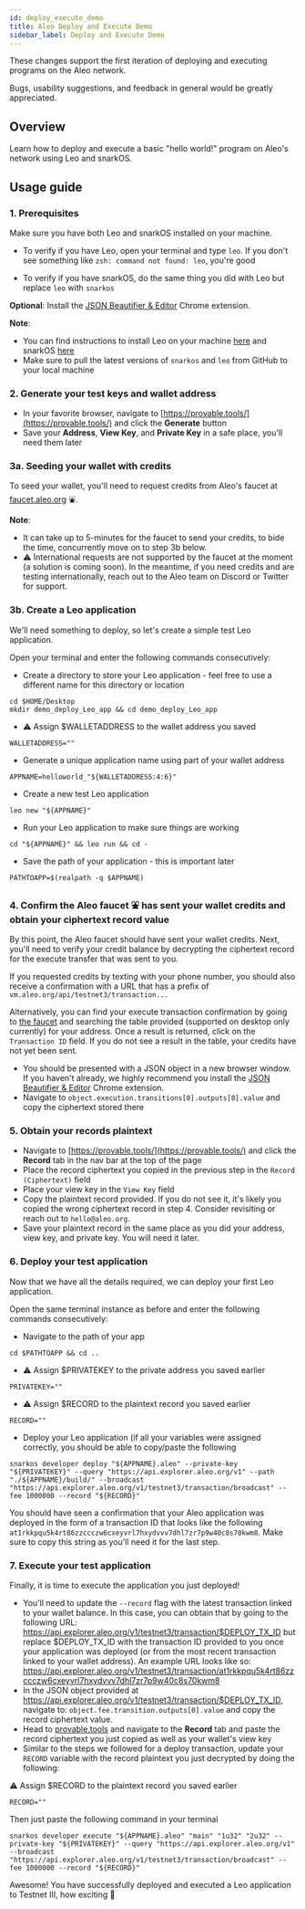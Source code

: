 ```yaml
---
id: deploy_execute_demo
title: Aleo Deploy and Execute Demo
sidebar_label: Deploy and Execute Demo
---
```


These changes support the first iteration of deploying and executing programs on the Aleo network.

Bugs, usability suggestions, and feedback in general would be greatly appreciated.

## Overview

Learn how to deploy and execute a basic "hello world!" program on Aleo's network using Leo and snarkOS. 

## Usage guide

### 1. Prerequisites

Make sure you have both Leo and snarkOS installed on your machine.

* To verify if you have Leo, open your terminal and type `leo`. If you don't see something like `zsh: command not found: leo`, you're good

* To verify if you have snarkOS, do the same thing you did with Leo but replace `leo` with `snarkos`

**Optional**: Install the [JSON Beautifier & Editor](https://chrome.google.com/webstore/detail/json-beautifier-editor/lpopeocbeepakdnipejhlpcmifheolpl) Chrome extension.

**Note**:

* You can find instructions to install Leo on your machine [here](https://github.com/AleoHQ/leo) and snarkOS [here](https://github.com/AleoNet/snarkOS)
* Make sure to pull the latest versions of `snarkos` and `leo` from GitHub to your local machine

### 2. Generate your test keys and wallet address

* In your favorite browser, navigate to [https://provable.tools/](https://provable.tools/) and click the **Generate** button
* Save your **Address**, **View Key**, and **Private Key** in a safe place, you'll need them later

### 3a. Seeding your wallet with credits
<!-- markdown-link-check-disable -->

To seed your wallet, you'll need to request credits from Aleo's faucet at [faucet.aleo.org](https://faucet.aleo.org/) ⛲️. 

<!-- markdown-link-check-enable -->

**Note**: 

* It can take up to 5-minutes for the faucet to send your credits, to bide the time, concurrently move on to step 3b below.
* ⚠️ International requests are not supported by the faucet at the moment (a solution is coming soon). In the meantime, if you need credits and are testing internationally, reach out to the Aleo team on Discord or Twitter for support.

### 3b. Create a Leo application

We'll need something to deploy, so let's create a simple test Leo application.

Open your terminal and enter the following commands consecutively:

* Create a directory to store your Leo application - feel free to use a different name for this directory or location

```
cd $HOME/Desktop
mkdir demo_deploy_Leo_app && cd demo_deploy_Leo_app
```

* ⚠️ Assign $WALLETADDRESS to the wallet address you saved

```
WALLETADDRESS=""
```

* Generate a unique application name using part of your wallet address

```
APPNAME=helloworld_"${WALLETADDRESS:4:6}"
```

* Create a new test Leo application

```
leo new "${APPNAME}"
```

* Run your Leo application to make sure things are working

```
cd "${APPNAME}" && leo run && cd -
```

* Save the path of your application - this is important later

```
PATHTOAPP=$(realpath -q $APPNAME)
```

### 4. Confirm the Aleo faucet ⛲️ has sent your wallet credits and obtain your ciphertext record value

By this point, the Aleo faucet should have sent your wallet credits. Next, you'll need to verify your credit balance by decrypting the ciphertext record for the execute transfer that was sent to you. 

If you requested credits by texting with your phone number, you should also receive a confirmation with a URL that has a prefix of `vm.aleo.org/api/testnet3/transaction...` 

<!-- markdown-link-check-disable -->

Alternatively, you can find your execute transaction confirmation by going to [the faucet](https://faucet.aleo.org/) and searching the table provided (supported on desktop only currently) for your address. Once a result is returned, click on the `Transaction ID` field. If you do not see a result in the table, your credits have not yet been sent.

<!-- markdown-link-check-enable -->

* You should be presented with a JSON object in a new browser window. If you haven't already, we highly recommend you install the [JSON Beautifier & Editor](https://chrome.google.com/webstore/detail/json-beautifier-editor/lpopeocbeepakdnipejhlpcmifheolpl) Chrome extension.
* Navigate to `object.execution.transitions[0].outputs[0].value` and copy the ciphertext stored there

### 5. Obtain your records plaintext

* Navigate to [https://provable.tools/](https://provable.tools/) and click the **Record** tab in the nav bar at the top of the page
* Place the record ciphertext you copied in the previous step in the `Record (Ciphertext)` field
* Place your view key in the `View Key` field
* Copy the plaintext record provided. If you do not see it, it's likely you copied the wrong ciphertext record in step 4. Consider revisiting or reach out to `hello@aleo.org`.
* Save your plaintext record in the same place as you did your address, view key, and private key. You will need it later.

### 6. Deploy your test application

Now that we have all the details required, we can deploy your first Leo application.

Open the same terminal instance as before and enter the following commands consecutively:

* Navigate to the path of your app

```
cd $PATHTOAPP && cd ..
```

* ⚠️ Assign $PRIVATEKEY to the private address you saved earlier

```
PRIVATEKEY=""
```

* ⚠️ Assign $RECORD to the plaintext record you saved earlier

```
RECORD=""
```

* Deploy your Leo application (if all your variables were assigned correctly, you should be able to copy/paste the following

```
snarkos developer deploy "${APPNAME}.aleo" --private-key "${PRIVATEKEY}" --query "https://api.explorer.aleo.org/v1" --path "./${APPNAME}/build/" --broadcast "https://api.explorer.aleo.org/v1/testnet3/transaction/broadcast" --fee 1000000 --record "${RECORD}"
```

You should have seen a confirmation that your Aleo application was deployed in the form of a transaction ID that looks like the following `at1rkkpqu5k4rt86zzccczw6cxeyvrl7hxydvvv7dhl7zr7p9w40c8s70kwm8`. Make sure to copy this string as you'll need it for the last step.

### 7. Execute your test application
<!-- markdown-link-check-disable -->

Finally, it is time to execute the application you just deployed!

* You'll need to update the `--record` flag with the latest transaction linked to your wallet balance. In this case, you can obtain that by going to the following URL: https://api.explorer.aleo.org/v1/testnet3/transaction/$DEPLOY_TX_ID but replace $DEPLOY_TX_ID with the transaction ID provided to you once your application was deployed (or from the most recent transaction linked to your wallet address). An example URL looks like so: https://api.explorer.aleo.org/v1/testnet3/transaction/at1rkkpqu5k4rt86zzccczw6cxeyvrl7hxydvvv7dhl7zr7p9w40c8s70kwm8
* In the JSON object provided at https://api.explorer.aleo.org/v1/testnet3/transaction/$DEPLOY_TX_ID, navigate to: `object.fee.transition.outputs[0].value` and copy the record ciphertext value.
* Head to [provable.tools](https://provable.tools/) and navigate to the **Record** tab and paste the record ciphertext you just copied as well as your wallet's view key
* Similar to the steps we followed for a deploy transaction, update your `RECORD` variable with the record plaintext you just decrypted by doing the following:

<!-- markdown-link-check-enable -->

⚠️ Assign $RECORD to the plaintext record you saved earlier

```
RECORD=""
```

Then just paste the following command in your terminal

```
snarkos developer execute "${APPNAME}.aleo" "main" "1u32" "2u32" --private-key "${PRIVATEKEY}" --query "https://api.explorer.aleo.org/v1" --broadcast "https://api.explorer.aleo.org/v1/testnet3/transaction/broadcast" --fee 1000000 --record "${RECORD}"
```

Awesome! You have successfully deployed and executed a Leo application to Testnet III, how exciting 🎉
